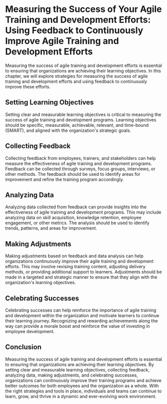 Measuring the Success of Your Agile Training and Development Efforts: Using Feedback to Continuously Improve Agile Training and Development Efforts
===================================================================================================================================================

Measuring the success of agile training and development efforts is essential to ensuring that organizations are achieving their learning objectives. In this chapter, we will explore strategies for measuring the success of agile training and development efforts and using feedback to continuously improve these efforts.

Setting Learning Objectives
---------------------------

Setting clear and measurable learning objectives is critical to measuring the success of agile training and development programs. Learning objectives should be specific, measurable, achievable, relevant, and time-bound (SMART), and aligned with the organization's strategic goals.

Collecting Feedback
-------------------

Collecting feedback from employees, trainers, and stakeholders can help measure the effectiveness of agile training and development programs. Feedback can be collected through surveys, focus groups, interviews, or other methods. The feedback should be used to identify areas for improvement and refine the training program accordingly.

Analyzing Data
--------------

Analyzing data collected from feedback can provide insights into the effectiveness of agile training and development programs. This may include analyzing data on skill acquisition, knowledge retention, employee engagement, or other metrics. The analysis should be used to identify trends, patterns, and areas for improvement.

Making Adjustments
------------------

Making adjustments based on feedback and data analysis can help organizations continuously improve their agile training and development efforts. This may involve revising training content, adjusting delivery methods, or providing additional support to learners. Adjustments should be made in a targeted and strategic manner to ensure that they align with the organization's learning objectives.

Celebrating Successes
---------------------

Celebrating successes can help reinforce the importance of agile training and development within the organization and motivate learners to continue their learning journey. Recognizing and rewarding achievements along the way can provide a morale boost and reinforce the value of investing in employee development.

Conclusion
----------

Measuring the success of agile training and development efforts is essential to ensuring that organizations are achieving their learning objectives. By setting clear and measurable learning objectives, collecting feedback, analyzing data, making adjustments, and celebrating successes, organizations can continuously improve their training programs and achieve better outcomes for both employees and the organization as a whole. With the right strategies and tools in place, individuals and teams can continue to learn, grow, and thrive in a dynamic and ever-evolving work environment.
